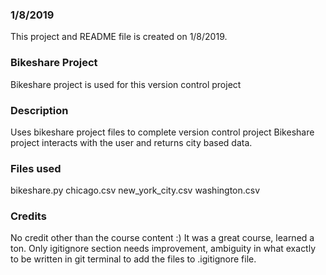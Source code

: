 ### 1/8/2019
This project and README file is created on 1/8/2019.

### Bikeshare Project
Bikeshare project is used for this version control project

### Description
Uses bikeshare project files to complete version control project
Bikeshare project interacts with the user and returns city based data.

### Files used
bikeshare.py
chicago.csv
new_york_city.csv
washington.csv

### Credits
No credit other than the course content :)
It was a great course, learned a ton. Only igitignore section needs improvement, ambiguity in what exactly to be written in git terminal to add the files to .igitignore file. 
